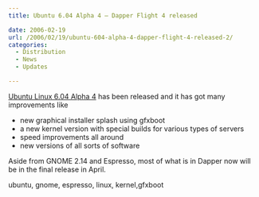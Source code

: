```yaml
---
title: Ubuntu 6.04 Alpha 4 – Dapper Flight 4 released

date: 2006-02-19
url: /2006/02/19/ubuntu-604-alpha-4-dapper-flight-4-released-2/
categories:
  - Distribution
  - News
  - Updates

---
```

[Ubuntu Linux 6.04 Alpha 4][1] has been released and it has got many improvements like

  * new graphical installer splash using gfxboot
  * a new kernel version with special builds for various types of servers
  * speed improvements all around
  * new versions of all sorts of software

Aside from GNOME 2.14 and Espresso, most of what is in Dapper now will be in the final release in April.

<tags>ubuntu, gnome, espresso, linux, kernel,gfxboot</tags>

 [1]: https://wiki.ubuntu.com/DapperFlight4